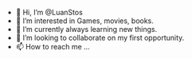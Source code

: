 - 👋 Hi, I’m @LuanStos
- 👀 I’m interested in Games, movies, books.
- 🌱 I’m currently always learning new things.
- 💞️ I’m looking to collaborate on my first opportunity.
- 📫 How to reach me ...

<!---
LuanStos/LuanStos is a ✨ special ✨ repository because its `README.md` (this file) appears on your GitHub profile.
You can click the Preview link to take a look at your changes.
--->
